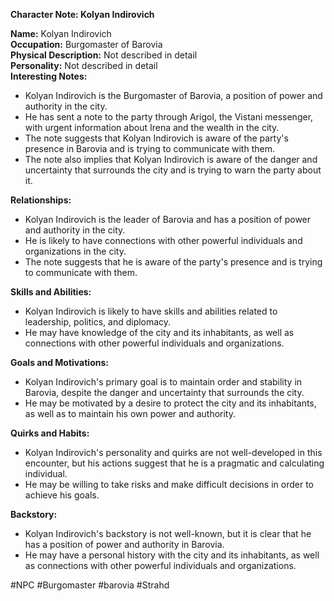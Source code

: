 **Character Note: Kolyan Indirovich**

**Name:** Kolyan Indirovich  
**Occupation:** Burgomaster of Barovia  
**Physical Description:** Not described in detail  
**Personality:** Not described in detail  
**Interesting Notes:**

- Kolyan Indirovich is the Burgomaster of Barovia, a position of power and authority in the city.
- He has sent a note to the party through Arigol, the Vistani messenger, with urgent information about Irena and the wealth in the city.
- The note suggests that Kolyan Indirovich is aware of the party's presence in Barovia and is trying to communicate with them.
- The note also implies that Kolyan Indirovich is aware of the danger and uncertainty that surrounds the city and is trying to warn the party about it.

**Relationships:**

- Kolyan Indirovich is the leader of Barovia and has a position of power and authority in the city.
- He is likely to have connections with other powerful individuals and organizations in the city.
- The note suggests that he is aware of the party's presence and is trying to communicate with them.

**Skills and Abilities:**

- Kolyan Indirovich is likely to have skills and abilities related to leadership, politics, and diplomacy.
- He may have knowledge of the city and its inhabitants, as well as connections with other powerful individuals and organizations.

**Goals and Motivations:**

- Kolyan Indirovich's primary goal is to maintain order and stability in Barovia, despite the danger and uncertainty that surrounds the city.
- He may be motivated by a desire to protect the city and its inhabitants, as well as to maintain his own power and authority.

**Quirks and Habits:**

- Kolyan Indirovich's personality and quirks are not well-developed in this encounter, but his actions suggest that he is a pragmatic and calculating individual.
- He may be willing to take risks and make difficult decisions in order to achieve his goals.

**Backstory:**

- Kolyan Indirovich's backstory is not well-known, but it is clear that he has a position of power and authority in Barovia.
- He may have a personal history with the city and its inhabitants, as well as connections with other powerful individuals and organizations.

#NPC #Burgomaster #barovia #Strahd